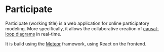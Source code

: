 # Participate

Participate (working title) is a web application for online participatory modeling. More specifically, it allows the collaborative creation of [causal-loop diagrams](https://en.wikipedia.org/wiki/Causal_loop_diagram) in real-time.

It is build using the [Meteor](https://github.com/meteor/meteor/) framework, using React on the frontend.
